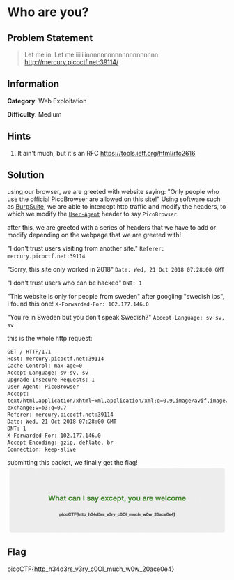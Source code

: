 # Who are you? 

## Problem Statement

> Let me in. Let me iiiiiiinnnnnnnnnnnnnnnnnnnn http://mercury.picoctf.net:39114/

## Information

**Category**: Web Exploitation

**Difficulty**: Medium

## Hints

1. It ain't much, but it's an RFC https://tools.ietf.org/html/rfc2616

## Solution

using our browser, we are greeted with website saying: "Only people who use the official PicoBrowser are allowed on this site!" Using software such as [BurpSuite](https://portswigger.net/burp/documentation/desktop/getting-started/intercepting-http-traffic?utm_source=burp_suite_community&utm_medium=learn_tab&utm_campaign=onboarding), we are able to intercept http traffic and modify the headers, to which we modify the [`User-Agent`](https://developer.mozilla.org/en-US/docs/Web/HTTP/Headers/User-Agent) header to say `PicoBrowser`. 

after this, we are greeted with a series of headers that we have to add or modify depending on the webpage that we are greeted with! 

"I don't trust users visiting from another site."
`Referer: mercury.picoctf.net:39114`

"Sorry, this site only worked in 2018"
`Date: Wed, 21 Oct 2018 07:28:00 GMT`

"I don't trust users who can be hacked"
`DNT: 1`

"This website is only for people from sweden"
after googling "swedish ips", I found this one!
`X-Forwarded-For: 102.177.146.0`

"You're in Sweden but you don't speak Swedish?"
`Accept-Language: sv-sv, sv`

this is the whole http request:
```
GET / HTTP/1.1
Host: mercury.picoctf.net:39114
Cache-Control: max-age=0
Accept-Language: sv-sv, sv
Upgrade-Insecure-Requests: 1
User-Agent: PicoBrowser
Accept: text/html,application/xhtml+xml,application/xml;q=0.9,image/avif,image/webp,image/apng,*/*;q=0.8,application/signed-exchange;v=b3;q=0.7
Referer: mercury.picoctf.net:39114
Date: Wed, 21 Oct 2018 07:28:00 GMT
DNT: 1
X-Forwarded-For: 102.177.146.0
Accept-Encoding: gzip, deflate, br
Connection: keep-alive
```

submitting this packet, we finally get the flag!
![flag](./flag.png)

## Flag

picoCTF{http_h34d3rs_v3ry_c0Ol_much_w0w_20ace0e4}



